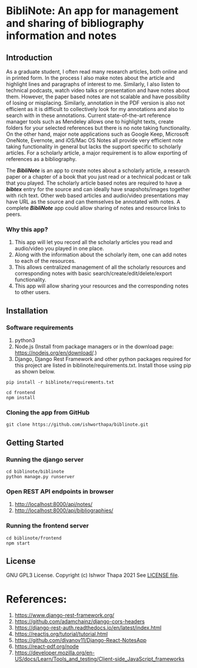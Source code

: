 # BibliNote: An app for management and sharing of bibliography information and notes

## Introduction
As a graduate student, I often read many research articles, both online and in printed form. In the process I also make notes about the article and highlight lines and paragraphs of interest to me. Similarly, I also listen to technical podcasts, watch video talks or presentation and have notes about them. However, the paper based notes are not scalable and have possibility of losing or misplacing. Similarly, annotation in the PDF version is also not efficient as it is difficult to collectively look for my annotations and also to search with in these annotations. Current state-of-the-art reference manager tools such as Mendeley allows one to highlight texts, create folders for your selected references but there is no note taking functionality. On the other hand, major note applications such as Google Keep, Microsoft OneNote, Evernote, and iOS/Mac OS Notes all provide very efficient note taking functionality in general but lacks the support specific to scholarly articles. For a scholarly article, a major requirement is to allow exporting of references as a bibliography.

The ***BibliNote*** is an app to create notes about a scholarly article, a research paper or a chapter of a book that you just read or a technical podcast or talk that you played. The scholarly article based notes are required to have a ***bibtex*** entry for the source and can ideally have snapshots/images together with rich text. Other web based articles and audio/video presentations may have URL as the source and can themselves be annotated with notes. A complete ***BibliNote*** app could allow sharing of notes and resource links to peers.

### Why this app?

1. This app will let you record all the scholarly articles you read and audio/video you played in one place.
2. Along with the information about the scholarly item, one can add notes to each of the resources.
3. This allows centralized management of all the scholarly resources and corresponding notes with basic search/create/edit/delete/export functionality.
4. This app will allow sharing your resources and the corresponding notes to other users.


## Installation
### Software requirements

1. python3
2. Node.js (Install from package managers or in the download page: https://nodejs.org/en/download/.) 
4. Django, Django Rest Framework and other python packages required for this project are listed in biblinote/requirements.txt. Install those using pip as shown below.
```{bash}
pip install -r biblinote/requirements.txt

cd frontend
npm install
```
### Cloning the app from GitHub
```{bash}
git clone https://github.com/ishworthapa/biblinote.git

```

## Getting Started
### Running the django server
```{bash}
cd biblinote/biblinote
python manage.py runserver
```

### Open REST API endpoints in browser
1. [http://localhost:8000/api/notes/](http://localhost:8000/api/notes/)
2. [http://localhost:8000/api/bibliographies/](http://localhost:8000/api/bibliographies/)

### Running the frontend server
```{bash}
cd biblinote/frontend
npm start
```
## License
GNU GPL3 License.
Copyright (c) Ishwor Thapa 2021
See [LICENSE file](https://raw.githubusercontent.com/ishworthapa/biblinote/main/LICENSE).

# References:
1. https://www.django-rest-framework.org/
2. https://github.com/adamchainz/django-cors-headers
3. https://django-rest-auth.readthedocs.io/en/latest/index.html
4. https://reactjs.org/tutorial/tutorial.html
5. https://github.com/divanov11/Django-React-NotesApp
6. https://react-pdf.org/node
7. https://developer.mozilla.org/en-US/docs/Learn/Tools_and_testing/Client-side_JavaScript_frameworks
